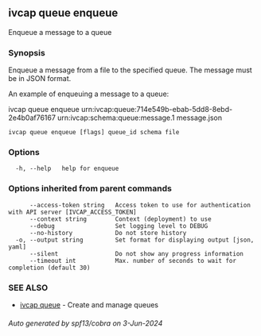 ## ivcap queue enqueue

Enqueue a message to a queue

### Synopsis

Enqueue a message from a file to the specified queue. The message must be in JSON format.

An example of enqueuing a message to a queue:

  ivcap queue enqueue urn:ivcap:queue:714e549b-ebab-5dd8-8ebd-2e4b0af76167 urn:ivcap:schema:queue:message.1 message.json

```
ivcap queue enqueue [flags] queue_id schema file
```

### Options

```
  -h, --help   help for enqueue
```

### Options inherited from parent commands

```
      --access-token string   Access token to use for authentication with API server [IVCAP_ACCESS_TOKEN]
      --context string        Context (deployment) to use
      --debug                 Set logging level to DEBUG
      --no-history            Do not store history
  -o, --output string         Set format for displaying output [json, yaml]
      --silent                Do not show any progress information
      --timeout int           Max. number of seconds to wait for completion (default 30)
```

### SEE ALSO

* [ivcap queue](ivcap_queue.md)	 - Create and manage queues

###### Auto generated by spf13/cobra on 3-Jun-2024
